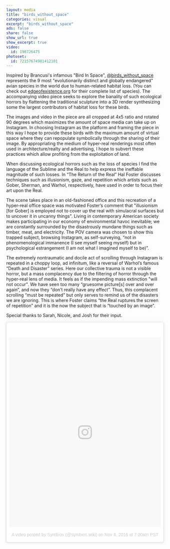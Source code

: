 ```yaml
---
layout: media
title: "birds_without_space"
categories: visual
excerpt: "birds_without_space"
ads: false
share: false
show_url: true
show_excerpt: true
video:
  id: 190726475
photoset: 
  id: 72157674981412101
---
```


Inspired by Brancusi's infamous "Bird In Space", [@birds_without_space](https://www.instagram.com/birds_without_space/) represents the 9 most "evolutionarily distinct and globally endangered" avian species in the world due to human-related habitat loss. (You can check out [edgeofexistence.org](http://www.edgeofexistence.org/birds/) for their complete list of species). The accompanying video piece seeks to explore the banality of such ecological horrors by flattening the traditional sculpture into a 3D render synthesizing some the largest contributors of habitat loss for these birds.


The images and video in the piece are all cropped at 4x5 ratio and rotated 90 degrees which maximizes the amount of space media can take up on Instagram. In choosing Instagram as the platform and framing the piece in this way I hope to provide these birds with the maximum amount of virtual space where they can repopulate symbolically through the sharing of their image. By appropriating the medium of hyper-real renderings most often used in architecture/realty and advertising, I hope to subvert these practices which allow profiting from the exploitation of land.


When discussing ecological horrors such as the loss of species I find the language of the Sublime and the Real to help express the ineffable magnitude of such losses. In “The Return of the Real” Hal Foster discusses techniques such as illusionism, gaze, and repetition which artists such as Gober, Sherman, and Warhol, respectively, have used in order to focus their art upon the Real. 


The scene takes place in an old-fashioned office and this recreation of a hyper-real office space was motivated Foster’s comment that "illusionism [for Gober] is employed not to cover up the real with simulacral surfaces but to uncover it in uncanny things". Living in contemporary American society makes participating in our economy of environmental havoc inevitable; we are constantly surrounded by the disastrously mundane things such as timber, meat, and electricity. The POV camera was chosen to show this trapped subject, browsing Instagram, as self-surveying, “not in phenomenological immanence (I see myself seeing myself) but in psychological estrangement (I am not what I imagined myself to be)”.


The extremely nontraumatic and docile act of scrolling through Instagram is repeated in a choppy loop, ad infinitum, like a reversal of Warhol’s famous “Death and Disaster” series. Here our collective trauma is not a visible horror, but a mass complacency due to the filtering of horror through the hyper-real lens of media. It feels as if the impending mass extinction "will not occur". We have seen too many “gruesome picture[s] over and over again”, and now they “don’t really have any effect”. Thus, this complacent scrolling “must be repeated” but only serves to remind us of the disasters we are ignoring. This is where Foster claims “the Real ruptures the screen of repetition” and it is the now the subject that is “touched by an image”.

Special thanks to Sarah, Nicole, and Josh for their input.

<blockquote class="instagram-media" data-instgrm-version="7" style=" background:#FFF; border:0; border-radius:3px; box-shadow:0 0 1px 0 rgba(0,0,0,0.5),0 1px 10px 0 rgba(0,0,0,0.15); margin: 1px; max-width:658px; padding:0; width:99.375%; width:-webkit-calc(100% - 2px); width:calc(100% - 2px);"><div style="padding:8px;"> <div style=" background:#F8F8F8; line-height:0; margin-top:40px; padding:62.3611111111% 0; text-align:center; width:100%;"> <div style=" background:url(data:image/png;base64,iVBORw0KGgoAAAANSUhEUgAAACwAAAAsCAMAAAApWqozAAAABGdBTUEAALGPC/xhBQAAAAFzUkdCAK7OHOkAAAAMUExURczMzPf399fX1+bm5mzY9AMAAADiSURBVDjLvZXbEsMgCES5/P8/t9FuRVCRmU73JWlzosgSIIZURCjo/ad+EQJJB4Hv8BFt+IDpQoCx1wjOSBFhh2XssxEIYn3ulI/6MNReE07UIWJEv8UEOWDS88LY97kqyTliJKKtuYBbruAyVh5wOHiXmpi5we58Ek028czwyuQdLKPG1Bkb4NnM+VeAnfHqn1k4+GPT6uGQcvu2h2OVuIf/gWUFyy8OWEpdyZSa3aVCqpVoVvzZZ2VTnn2wU8qzVjDDetO90GSy9mVLqtgYSy231MxrY6I2gGqjrTY0L8fxCxfCBbhWrsYYAAAAAElFTkSuQmCC); display:block; height:44px; margin:0 auto -44px; position:relative; top:-22px; width:44px;"></div></div><p style=" color:#c9c8cd; font-family:Arial,sans-serif; font-size:14px; line-height:17px; margin-bottom:0; margin-top:8px; overflow:hidden; padding:8px 0 7px; text-align:center; text-overflow:ellipsis; white-space:nowrap;"><a href="https://www.instagram.com/p/BMja08yDL9c/" style=" color:#c9c8cd; font-family:Arial,sans-serif; font-size:14px; font-style:normal; font-weight:normal; line-height:17px; text-decoration:none;" target="_blank">A video posted by Symbios (@symbios.wiki)</a> on <time style=" font-family:Arial,sans-serif; font-size:14px; line-height:17px;" datetime="2016-11-08T15:00:49+00:00">Nov 8, 2016 at 7:00am PST</time></p></div></blockquote>
<script async defer src="//platform.instagram.com/en_US/embeds.js"></script>

